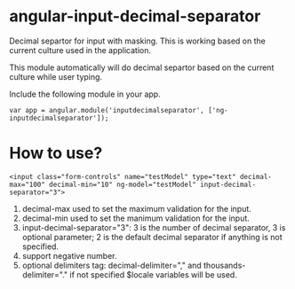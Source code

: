 # angular-input-decimal-separator
Decimal separtor for input with masking. 
This is working based on the current culture used in the application.

This module automatically will do decimal separtor based on the current culture while user typing. 

Include the following module in your app.
```
var app = angular.module('inputdecimalseparator', ['ng-inputdecimalseparator']);
```

How to use?
========================

```
<input class="form-controls" name="testModel" type="text" decimal-max="100" decimal-min="10" ng-model="testModel" input-decimal-separator="3">
```
1. decimal-max used to set the maximum validation for the input.
2. decimal-min used to set the manimum validation for the input.
3. input-decimal-separator="3": 3 is the number of decimal separator, 3 is optional parameter; 2 is the default decimal separator if anything is not specified.
4. support negative number.
5. optional delimiters tag: decimal-delimiter="," and thousands-delimiter="." if not specified $locale variables will be used.



